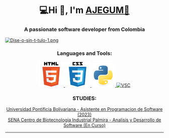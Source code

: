 <h1 align="center">💻Hi 👋, I'm <a href="" target="blank">
AJEGUM🏀</a></h1>
<h3 align="center">A passionate software developer from Colombia</h3>

[![Dise-o-sin-t-tulo-1.png](https://i.postimg.cc/MTWy0Ps9/Dise-o-sin-t-tulo-1.png)]()


<h3 align="center">Languages and Tools:</h3>
<p align="center">
     <a href="https://www.w3.org/html/" target="_blank" title ="html"> <img
            src="https://raw.githubusercontent.com/devicons/devicon/master/icons/html5/html5-original-wordmark.svg"
            alt="html5" width="80" height="80" /> </a>
    <a href="https://www.w3schools.com/css/" target="_blank" title ="CSS">
        <img src="https://raw.githubusercontent.com/devicons/devicon/master/icons/css3/css3-original-wordmark.svg"
            alt="css3" width="80" height="80" /> </a>
    <a href="https://www.python.org" target="_blank" title ="Python"> <img
            src="https://raw.githubusercontent.com/devicons/devicon/master/icons/python/python-original.svg"
            alt="python" width="75" height="75" /> </a>
    <a href="https://code.visualstudio.com" target="_blank" title ="VSC"> <img
            src="https://upload.wikimedia.org/wikipedia/commons/9/9a/Visual_Studio_Code_1.35_icon.svg"
            alt="VSC" width="70" height="70" /> </a>

</p>


<h3 align="center">STUDIES:</h3>



<p align="center"  target="_blank">
    <a href="https://www.upb.edu.co/es/universidad/nuestro-campus/campus-palmira">Universidad Pontificia Bolivariana - Asistente en Programacion de Software (2023) <br></a>
    <a href="https://cbisenapalmira.blogspot.com/">SENA Centro de Biotecnologia Industrial Palmira - Analisis y Desarrollo de Software (En Curso)</a>


    
    
    
</p>


------

